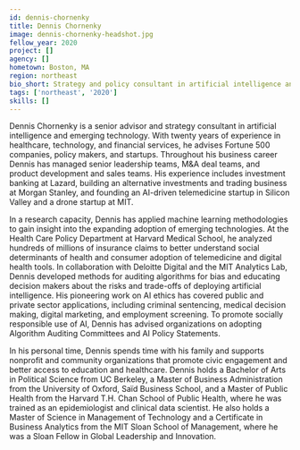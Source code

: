 ```yaml
---
id: dennis-chornenky
title: Dennis Chornenky
image: dennis-chornenky-headshot.jpg
fellow_year: 2020
project: []
agency: []
hometown: Boston, MA
region: northeast
bio_short: Strategy and policy consultant in artificial intelligence and emerging technology.  Twenty years of experience in healthcare, technology, and financial services as an investment banker, entrepreneur, and operating partner.
tags: ['northeast', '2020']
skills: []
---
```


Dennis Chornenky is a senior advisor and strategy consultant in artificial intelligence and emerging technology.  With twenty years of experience in healthcare, technology, and financial services, he advises Fortune 500 companies, policy makers, and startups.  Throughout his business career Dennis has managed senior leadership teams, M&A deal teams, and product development and sales teams.  His experience includes investment banking at Lazard, building an alternative investments and trading business at Morgan Stanley, and founding an AI-driven telemedicine startup in Silicon Valley and a drone startup at MIT.

In a research capacity, Dennis has applied machine learning methodologies to gain insight into the expanding adoption of emerging technologies.  At the Health Care Policy Department at Harvard Medical School, he analyzed hundreds of millions of insurance claims to better understand social determinants of health and consumer adoption of telemedicine and digital health tools.  In collaboration with Deloitte Digital and the MIT Analytics Lab, Dennis developed methods for auditing algorithms for bias and educating decision makers about the risks and trade-offs of deploying artificial intelligence.  His pioneering work on AI ethics has covered public and private sector applications, including criminal sentencing, medical decision making, digital marketing, and employment screening.  To promote socially responsible use of AI, Dennis has advised organizations on adopting Algorithm Auditing Committees and AI Policy Statements.

In his personal time, Dennis spends time with his family and supports nonprofit and community organizations that promote civic engagement and better access to education and healthcare.  Dennis holds a Bachelor of Arts in Political Science from UC Berkeley, a Master of Business Administration from the University of Oxford, Saïd Business School, and a Master of Public Health from the Harvard T.H. Chan School of Public Health, where he was trained as an epidemiologist and clinical data scientist.  He also holds a Master of Science in Management of Technology and a Certificate in Business Analytics from the MIT Sloan School of Management, where he was a Sloan Fellow in Global Leadership and Innovation.
